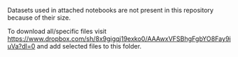 Datasets used in attached notebooks are not present in this repository because of their size.

To download all/specific files visit https://www.dropbox.com/sh/8x9gigqj19exko0/AAAwxVFSBhgFgbYO8Fay9iuVa?dl=0 and add selected files to this folder.